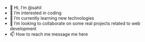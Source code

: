 - 👋 Hi, I’m @sahil
- 👀 I’m interested in coding
- 🌱 I’m currently learning new technologies
- 💞️ I’m looking to collaborate on some real projects related to web development
- 📫 How to reach me message me here

<!---
sahilgoogly/sahilgoogly is a ✨ special ✨ repository because its `README.md` (this file) appears on your GitHub profile.
You can click the Preview link to take a look at your changes.
--->
